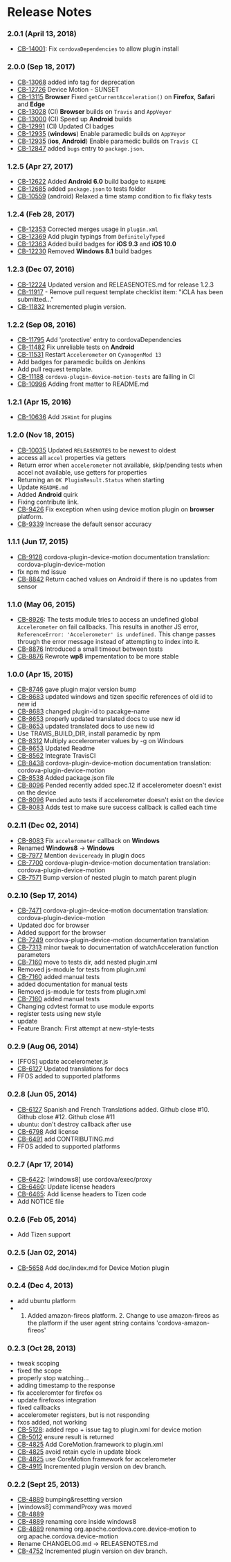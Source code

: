 <!--
#
# Licensed to the Apache Software Foundation (ASF) under one
# or more contributor license agreements.  See the NOTICE file
# distributed with this work for additional information
# regarding copyright ownership.  The ASF licenses this file
# to you under the Apache License, Version 2.0 (the
# "License"); you may not use this file except in compliance
# with the License.  You may obtain a copy of the License at
# 
# http://www.apache.org/licenses/LICENSE-2.0
# 
# Unless required by applicable law or agreed to in writing,
# software distributed under the License is distributed on an
# "AS IS" BASIS, WITHOUT WARRANTIES OR CONDITIONS OF ANY
#  KIND, either express or implied.  See the License for the
# specific language governing permissions and limitations
# under the License.
#
-->
# Release Notes

### 2.0.1 (April 13, 2018)
* [CB-14001](https://issues.apache.org/jira/browse/CB-14001): Fix `cordovaDependencies` to allow plugin install

### 2.0.0 (Sep 18, 2017)
* [CB-13068](https://issues.apache.org/jira/browse/CB-13068) added info tag for deprecation
* [CB-12726](https://issues.apache.org/jira/browse/CB-12726) Device Motion - SUNSET
* [CB-13115](https://issues.apache.org/jira/browse/CB-13115) **Browser** Fixed `getCurrentAcceleration()` on **Firefox**, **Safari** and **Edge**
* [CB-13028](https://issues.apache.org/jira/browse/CB-13028) (CI) **Browser** builds on `Travis` and `AppVeyor`
* [CB-13000](https://issues.apache.org/jira/browse/CB-13000) (CI) Speed up **Android** builds
* [CB-12991](https://issues.apache.org/jira/browse/CB-12991) (CI) Updated CI badges
* [CB-12935](https://issues.apache.org/jira/browse/CB-12935) (**windows**) Enable paramedic builds on `AppVeyor`
* [CB-12935](https://issues.apache.org/jira/browse/CB-12935) (**ios**, **Android**) Enable paramedic builds on `Travis CI`
* [CB-12847](https://issues.apache.org/jira/browse/CB-12847) added `bugs` entry to `package.json`.

### 1.2.5 (Apr 27, 2017)
* [CB-12622](https://issues.apache.org/jira/browse/CB-12622) Added **Android 6.0** build badge to `README`
* [CB-12685](https://issues.apache.org/jira/browse/CB-12685) added `package.json` to tests folder
* [CB-10559](https://issues.apache.org/jira/browse/CB-10559) (android) Relaxed a time stamp condition to fix flaky tests

### 1.2.4 (Feb 28, 2017)
* [CB-12353](https://issues.apache.org/jira/browse/CB-12353) Corrected merges usage in `plugin.xml`
* [CB-12369](https://issues.apache.org/jira/browse/CB-12369) Add plugin typings from `DefinitelyTyped`
* [CB-12363](https://issues.apache.org/jira/browse/CB-12363) Added build badges for **iOS 9.3** and **iOS 10.0**
* [CB-12230](https://issues.apache.org/jira/browse/CB-12230) Removed **Windows 8.1** build badges

### 1.2.3 (Dec 07, 2016)
* [CB-12224](https://issues.apache.org/jira/browse/CB-12224) Updated version and RELEASENOTES.md for release 1.2.3
* [CB-11917](https://issues.apache.org/jira/browse/CB-11917) - Remove pull request template checklist item: "iCLA has been submitted…"
* [CB-11832](https://issues.apache.org/jira/browse/CB-11832) Incremented plugin version.

### 1.2.2 (Sep 08, 2016)
* [CB-11795](https://issues.apache.org/jira/browse/CB-11795) Add 'protective' entry to cordovaDependencies
* [CB-11482](https://issues.apache.org/jira/browse/CB-11482) Fix unreliable tests on **Android**
* [CB-11531](https://issues.apache.org/jira/browse/CB-11531) Restart `Accelerometer` on `CyanogenMod 13`
* Add badges for paramedic builds on Jenkins
* Add pull request template.
* [CB-11188](https://issues.apache.org/jira/browse/CB-11188) `cordova-plugin-device-motion-tests` are failing in CI
* [CB-10996](https://issues.apache.org/jira/browse/CB-10996) Adding front matter to README.md

### 1.2.1 (Apr 15, 2016)
* [CB-10636](https://issues.apache.org/jira/browse/CB-10636) Add `JSHint` for plugins

### 1.2.0 (Nov 18, 2015)
* [CB-10035](https://issues.apache.org/jira/browse/CB-10035) Updated `RELEASENOTES` to be newest to oldest
* access all `accel` properties via getters
* Return error when `accelerometer` not available, skip/pending tests when accel not available, use getters for properties
* Returning an `OK PluginResult.Status` when starting
* Update `README.md`
* Added **Android** quirk 
* Fixing contribute link.
* [CB-9426](https://issues.apache.org/jira/browse/CB-9426) Fix exception when using device motion plugin on **browser** platform.
* [CB-9339](https://issues.apache.org/jira/browse/CB-9339) Increase the default sensor accuracy

### 1.1.1 (Jun 17, 2015)
* [CB-9128](https://issues.apache.org/jira/browse/CB-9128) cordova-plugin-device-motion documentation translation: cordova-plugin-device-motion
* fix npm md issue
* [CB-8842](https://issues.apache.org/jira/browse/CB-8842) Return cached values on Android if there is no updates from sensor

### 1.1.0 (May 06, 2015)
* [CB-8926](https://issues.apache.org/jira/browse/CB-8926): The tests module tries to access an undefined global `Accelerometer` on fail callbacks.  This results in another JS error, `ReferenceError: 'Accelerometer' is undefined.`  This change passes through the error message instead of attempting to index into it.
* [CB-8876](https://issues.apache.org/jira/browse/CB-8876) Introduced a small timeout between tests
* [CB-8876](https://issues.apache.org/jira/browse/CB-8876) Rewrote **wp8** impementation to be more stable

### 1.0.0 (Apr 15, 2015)
* [CB-8746](https://issues.apache.org/jira/browse/CB-8746) gave plugin major version bump
* [CB-8683](https://issues.apache.org/jira/browse/CB-8683) updated windows and tizen specific references of old id to new id
* [CB-8683](https://issues.apache.org/jira/browse/CB-8683) changed plugin-id to pacakge-name
* [CB-8653](https://issues.apache.org/jira/browse/CB-8653) properly updated translated docs to use new id
* [CB-8653](https://issues.apache.org/jira/browse/CB-8653) updated translated docs to use new id
* Use TRAVIS_BUILD_DIR, install paramedic by npm
* [CB-8312](https://issues.apache.org/jira/browse/CB-8312) Multiply accelerometer values by -g on Windows
* [CB-8653](https://issues.apache.org/jira/browse/CB-8653) Updated Readme
* [CB-8562](https://issues.apache.org/jira/browse/CB-8562) Integrate TravisCI
* [CB-8438](https://issues.apache.org/jira/browse/CB-8438) cordova-plugin-device-motion documentation translation: cordova-plugin-device-motion
* [CB-8538](https://issues.apache.org/jira/browse/CB-8538) Added package.json file
* [CB-8096](https://issues.apache.org/jira/browse/CB-8096) Pended recently added spec.12 if accelerometer doesn't exist on the device
* [CB-8096](https://issues.apache.org/jira/browse/CB-8096) Pended auto tests if accelerometer doesn't exist on the device
* [CB-8083](https://issues.apache.org/jira/browse/CB-8083) Adds test to make sure success callback is called each time

### 0.2.11 (Dec 02, 2014)
* [CB-8083](https://issues.apache.org/jira/browse/CB-8083) Fix `accelerometer` callback on **Windows**
* Renamed **Windows8** -> **Windows**
* [CB-7977](https://issues.apache.org/jira/browse/CB-7977) Mention `deviceready` in plugin docs
* [CB-7700](https://issues.apache.org/jira/browse/CB-7700) cordova-plugin-device-motion documentation translation: cordova-plugin-device-motion
* [CB-7571](https://issues.apache.org/jira/browse/CB-7571) Bump version of nested plugin to match parent plugin

### 0.2.10 (Sep 17, 2014)
* [CB-7471](https://issues.apache.org/jira/browse/CB-7471) cordova-plugin-device-motion documentation translation: cordova-plugin-device-motion
* Updated doc for browser
* Added support for the browser
* [CB-7249](https://issues.apache.org/jira/browse/CB-7249) cordova-plugin-device-motion documentation translation
* [CB-7313](https://issues.apache.org/jira/browse/CB-7313) minor tweak to documentation of watchAcceleration function parameters
* [CB-7160](https://issues.apache.org/jira/browse/CB-7160) move to tests dir, add nested plugin.xml
* Removed js-module for tests from plugin.xml
* [CB-7160](https://issues.apache.org/jira/browse/CB-7160) added manual tests
* added documentation for manual tests
* Removed js-module for tests from plugin.xml
* [CB-7160](https://issues.apache.org/jira/browse/CB-7160) added manual tests
* Changing cdvtest format to use module exports
* register tests using new style
* update
* Feature Branch: First attempt at new-style-tests

### 0.2.9 (Aug 06, 2014)
* [FFOS] update accelerometer.js
* [CB-6127](https://issues.apache.org/jira/browse/CB-6127) Updated translations for docs
* FFOS added to supported platforms

### 0.2.8 (Jun 05, 2014)
* [CB-6127](https://issues.apache.org/jira/browse/CB-6127) Spanish and French Translations added. Github close #10. Github close #12. Github close #11
* ubuntu: don't destroy callback after use
* [CB-6798](https://issues.apache.org/jira/browse/CB-6798) Add license
* [CB-6491](https://issues.apache.org/jira/browse/CB-6491) add CONTRIBUTING.md
* FFOS added to supported platforms

### 0.2.7 (Apr 17, 2014)
* [CB-6422](https://issues.apache.org/jira/browse/CB-6422): [windows8] use cordova/exec/proxy
* [CB-6460](https://issues.apache.org/jira/browse/CB-6460): Update license headers
* [CB-6465](https://issues.apache.org/jira/browse/CB-6465): Add license headers to Tizen code
* Add NOTICE file

### 0.2.6 (Feb 05, 2014)
* Add Tizen support

### 0.2.5 (Jan 02, 2014)
* [CB-5658](https://issues.apache.org/jira/browse/CB-5658) Add doc/index.md for Device Motion plugin

### 0.2.4 (Dec 4, 2013)
* add ubuntu platform
* 1. Added amazon-fireos platform. 2. Change to use amazon-fireos as the platform if the user agent string contains 'cordova-amazon-fireos'

### 0.2.3 (Oct 28, 2013)
* tweak scoping
* fixed the scope
* properly stop watching...
* adding timestamp to the response
* fix acceleromter for firefox os
* update firefoxos integration
* fixed callbacks
* accelerometer registers, but is not responding
* fxos added, not working
* [CB-5128](https://issues.apache.org/jira/browse/CB-5128): added repo + issue tag to plugin.xml for device motion
* [CB-5012](https://issues.apache.org/jira/browse/CB-5012) ensure result is returned
* [CB-4825](https://issues.apache.org/jira/browse/CB-4825) Add CoreMotion.framework to plugin.xml
* [CB-4825](https://issues.apache.org/jira/browse/CB-4825) avoid retain cycle in update block
* [CB-4825](https://issues.apache.org/jira/browse/CB-4825) use CoreMotion framework for accelerometer
* [CB-4915](https://issues.apache.org/jira/browse/CB-4915) Incremented plugin version on dev branch.

### 0.2.2 (Sept 25, 2013)
* [CB-4889](https://issues.apache.org/jira/browse/CB-4889) bumping&resetting version
* [windows8] commandProxy was moved
* [CB-4889](https://issues.apache.org/jira/browse/CB-4889)
* [CB-4889](https://issues.apache.org/jira/browse/CB-4889) renaming core inside windows8
* [CB-4889](https://issues.apache.org/jira/browse/CB-4889) renaming org.apache.cordova.core.device-motion to org.apache.cordova.device-motion
* Rename CHANGELOG.md -> RELEASENOTES.md
* [CB-4752](https://issues.apache.org/jira/browse/CB-4752) Incremented plugin version on dev branch.
